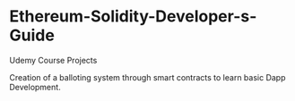 # Ethereum-Solidity-Developer-s-Guide
Udemy Course Projects

Creation of a balloting system through smart contracts to learn basic Dapp Development.
